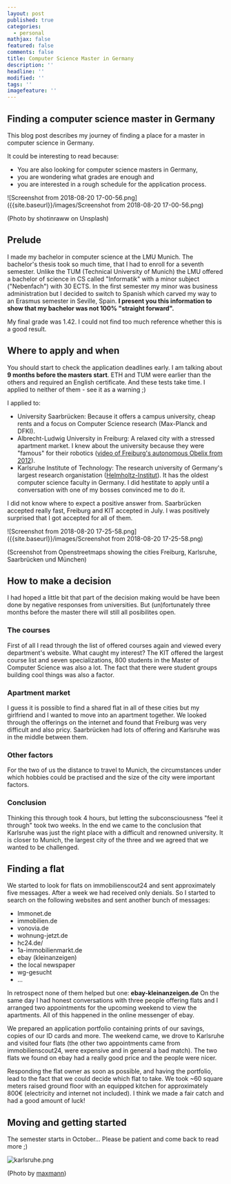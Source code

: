 ```yaml
---
layout: post
published: true
categories:
  - personal
mathjax: false
featured: false
comments: false
title: Computer Science Master in Germany
description: ''
headline: ''
modified: ''
tags: ''
imagefeature: ''
---
```

## Finding a computer science master in Germany

This blog post describes my journey of finding a place for a master in computer science in Germany.

It could be interesting to read because:

- You are also looking for computer science masters in Germany,
- you are wondering what grades are enough and
- you are interested in a rough schedule for the application process.

![Screenshot from 2018-08-20 17-00-56.png]({{site.baseurl}}/images/Screenshot from 2018-08-20 17-00-56.png)

(Photo by shotinraww on Unsplash)

## Prelude

I made my bachelor in computer science at the LMU Munich. The bachelor's thesis took so much time, that I had to enroll for a seventh semester. Unlike the TUM (Technical University of Munich) the LMU offered a bachelor of science in CS called "Informatik" with a minor subject ("Nebenfach") with 30 ECTS. In the first semester my minor was business administration but I decided to switch to Spanish which carved my way to an Erasmus semester in Seville, Spain. **I present you this information to show that my bachelor was not 100% "straight forward".**

My final grade was 1.42. I could not find too much reference whether this is a good result.  

## Where to apply and when

You should start to check the application deadlines early. I am talking about **9 months before the masters start**. ETH and TUM were earlier than the others and required an English certificate. And these tests take time. I applied to neither of them - see it as a warning ;)

I applied to:

- University Saarbrücken: Because it offers a campus university, cheap rents and a focus on Computer Science research (Max-Planck and DFKI).
- Albrecht-Ludwig University in Freiburg: A relaxed city with a stressed apartment market. I knew about the university because they were "famous" for their robotics ([video of Freiburg's autonomous Obelix from 2012](https://www.youtube.com/watch?v=nNBXABFJUqs)).
- Karlsruhe Institute of Technology: The research university of Germany's largest research organistation ([Helmholtz-Institut](https://www.helmholtz.de/en/)). It has the oldest computer science faculty in Germany. I did hestitate to apply until a conversation with one of my bosses convinced me to do it.

I did not know where to expect a positive answer from. Saarbrücken accepted really fast, Freiburg and KIT accepted in July. I was positively surprised that I got accepted for all of them.

![Screenshot from 2018-08-20 17-25-58.png]({{site.baseurl}}/images/Screenshot from 2018-08-20 17-25-58.png)

(Screenshot from Openstreetmaps showing the cities Freiburg, Karlsruhe, Saarbrücken und München)

## How to make a decision

I had hoped a little bit that part of the decision making would be have been done by negative responses from universities. But (un)fortunately three months before the master there will still all posibilites open.

### The courses

First of all I read through the list of offered courses again and viewed every department's website. What caught my interest? The KIT offered the largest course list and seven specializations, 800 students in the Master of Computer Science was also a lot. The fact that there were student groups building cool things was also a factor.

### Apartment market

I guess it is possible to find a shared flat in all of these cities but my girlfriend and I wanted to move into an apartment together. We looked through the offerings on the internet and found that Freiburg was very difficult and also pricy. Saarbrücken had lots of offering and Karlsruhe was in the middle between them.

### Other factors

For the two of us the distance to travel to Munich, the circumstances under which hobbies could be practised and the size of the city were important factors.

### Conclusion

Thinking this through took 4 hours, but letting the subconsciousness "feel it through" took two weeks. In the end we came to the conclusion that Karlsruhe was just the right place with a difficult and renowned university. It is closer to Munich, the largest city of the three and we agreed that we wanted to be challenged. 

## Finding a flat

We started to look for flats on immobilienscout24 and sent approximately five messages.
After a week we had received only denials. So I started to search on the following websites and sent another bunch of messages:

- Immonet.de
- immobilien.de
- vonovia.de
- wohnung-jetzt.de
- hc24.de/
- 1a-immobilienmarkt.de
- ebay (kleinanzeigen)
- the local newspaper
- wg-gesucht
- ...

In retrospect none of them helped but one: **ebay-kleinanzeigen.de**
On the same day I had honest conversations with three people offering flats and I arranged two appointments for the upcoming weekend to view the apartments. All of this happened in the online messenger of ebay.

We prepared an application portfolio containing prints of our savings, copies of our ID cards and more. The weekend came, we drove to Karlsruhe and visited four flats (the other two appointments came from immobilienscout24, were expensive and in general a bad match). The two flats we found on ebay had a really good price and the people were nicer.

Responding the flat owner as soon as possible, and having the portfolio, lead to the fact that we could decide which flat to take. We took ~60 square meters raised ground floor with an equipped kitchen for approximately 800€ (electricity and internet not included). I think we made a fair catch and had a good amount of luck! 

## Moving and getting started

The semester starts in October...  Please be patient and come back to read more ;)

![karlsruhe.png]({{site.baseurl}}/images/karlsruhe.png)


(Photo by [maxmann](https://pixabay.com/photo-2307326/))





